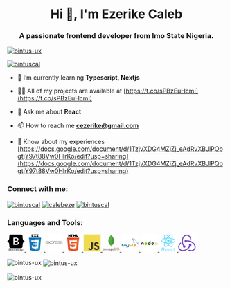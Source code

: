 <h1 align="center">Hi 👋, I'm Ezerike Caleb</h1>
<h3 align="center">A passionate frontend developer from Imo State Nigeria.</h3>

<p align="left"> <a href="https://github.com/ryo-ma/github-profile-trophy"><img src="https://github-profile-trophy.vercel.app/?username=bintus-ux" alt="bintus-ux" /></a> </p>

<p align="left"> <a href="https://twitter.com/bintuscal" target="blank"><img src="https://img.shields.io/twitter/follow/bintuscal?logo=twitter&style=for-the-badge" alt="bintuscal" /></a> </p>

- 🌱 I’m currently learning **Typescript, Nextjs**

- 👨‍💻 All of my projects are available at [https://t.co/sPBzEuHcmI](https://t.co/sPBzEuHcmI)

- 💬 Ask me about **React**

- 📫 How to reach me **cezerike@gmail.com**

- 📄 Know about my experiences [https://docs.google.com/document/d/1TzjvXDG4MZiZj_eAdRvXBJlPQbgtjY97t88Vw0HIrKo/edit?usp=sharing](https://docs.google.com/document/d/1TzjvXDG4MZiZj_eAdRvXBJlPQbgtjY97t88Vw0HIrKo/edit?usp=sharing)

<h3 align="left">Connect with me:</h3>
<p align="left">
<a href="https://twitter.com/bintuscal" target="blank"><img align="center" src="https://raw.githubusercontent.com/rahuldkjain/github-profile-readme-generator/master/src/images/icons/Social/twitter.svg" alt="bintuscal" height="30" width="40" /></a>
<a href="https://linkedin.com/in/calebeze" target="blank"><img align="center" src="https://raw.githubusercontent.com/rahuldkjain/github-profile-readme-generator/master/src/images/icons/Social/linked-in-alt.svg" alt="calebeze" height="30" width="40" /></a>
<a href="https://stackoverflow.com/users/bintuscal" target="blank"><img align="center" src="https://raw.githubusercontent.com/rahuldkjain/github-profile-readme-generator/master/src/images/icons/Social/stack-overflow.svg" alt="bintuscal" height="30" width="40" /></a>
</p>

<h3 align="left">Languages and Tools:</h3>
<p align="left"> <a href="https://getbootstrap.com" target="_blank" rel="noreferrer"> <img src="https://raw.githubusercontent.com/devicons/devicon/master/icons/bootstrap/bootstrap-plain-wordmark.svg" alt="bootstrap" width="40" height="40"/> </a> <a href="https://www.w3schools.com/css/" target="_blank" rel="noreferrer"> <img src="https://raw.githubusercontent.com/devicons/devicon/master/icons/css3/css3-original-wordmark.svg" alt="css3" width="40" height="40"/> </a> <a href="https://expressjs.com" target="_blank" rel="noreferrer"> <img src="https://raw.githubusercontent.com/devicons/devicon/master/icons/express/express-original-wordmark.svg" alt="express" width="40" height="40"/> </a> <a href="https://www.w3.org/html/" target="_blank" rel="noreferrer"> <img src="https://raw.githubusercontent.com/devicons/devicon/master/icons/html5/html5-original-wordmark.svg" alt="html5" width="40" height="40"/> </a> <a href="https://developer.mozilla.org/en-US/docs/Web/JavaScript" target="_blank" rel="noreferrer"> <img src="https://raw.githubusercontent.com/devicons/devicon/master/icons/javascript/javascript-original.svg" alt="javascript" width="40" height="40"/> </a> <a href="https://www.mongodb.com/" target="_blank" rel="noreferrer"> <img src="https://raw.githubusercontent.com/devicons/devicon/master/icons/mongodb/mongodb-original-wordmark.svg" alt="mongodb" width="40" height="40"/> </a> <a href="https://www.mysql.com/" target="_blank" rel="noreferrer"> <img src="https://raw.githubusercontent.com/devicons/devicon/master/icons/mysql/mysql-original-wordmark.svg" alt="mysql" width="40" height="40"/> </a> <a href="https://nodejs.org" target="_blank" rel="noreferrer"> <img src="https://raw.githubusercontent.com/devicons/devicon/master/icons/nodejs/nodejs-original-wordmark.svg" alt="nodejs" width="40" height="40"/> </a> <a href="https://reactjs.org/" target="_blank" rel="noreferrer"> <img src="https://raw.githubusercontent.com/devicons/devicon/master/icons/react/react-original-wordmark.svg" alt="react" width="40" height="40"/> </a> <a href="https://redux.js.org" target="_blank" rel="noreferrer"> <img src="https://raw.githubusercontent.com/devicons/devicon/master/icons/redux/redux-original.svg" alt="redux" width="40" height="40"/> </a> </p>

<p><img align="left" src="https://github-readme-stats.vercel.app/api/top-langs?username=bintus-ux&show_icons=true&locale=en&layout=compact" alt="bintus-ux" /></p>

<p>&nbsp;<img align="center" src="https://github-readme-stats.vercel.app/api?username=bintus-ux&show_icons=true&locale=en" alt="bintus-ux" /></p>

<p><img align="center" src="https://github-readme-streak-stats.herokuapp.com/?user=bintus-ux&" alt="bintus-ux" /></p>

